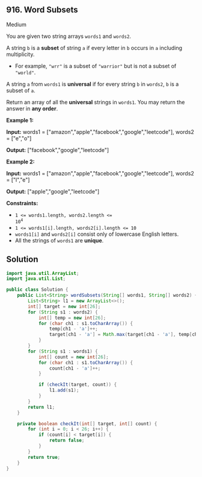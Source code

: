 ## 916\. Word Subsets

Medium

You are given two string arrays `words1` and `words2`.

A string `b` is a **subset** of string `a` if every letter in `b` occurs in `a` including multiplicity.

*   For example, `"wrr"` is a subset of `"warrior"` but is not a subset of `"world"`.

A string `a` from `words1` is **universal** if for every string `b` in `words2`, `b` is a subset of `a`.

Return an array of all the **universal** strings in `words1`. You may return the answer in **any order**.

**Example 1:**

**Input:** words1 = ["amazon","apple","facebook","google","leetcode"], words2 = ["e","o"]

**Output:** ["facebook","google","leetcode"]

**Example 2:**

**Input:** words1 = ["amazon","apple","facebook","google","leetcode"], words2 = ["l","e"]

**Output:** ["apple","google","leetcode"]

**Constraints:**

*   <code>1 <= words1.length, words2.length <= 10<sup>4</sup></code>
*   `1 <= words1[i].length, words2[i].length <= 10`
*   `words1[i]` and `words2[i]` consist only of lowercase English letters.
*   All the strings of `words1` are **unique**.

## Solution

```java
import java.util.ArrayList;
import java.util.List;

public class Solution {
    public List<String> wordSubsets(String[] words1, String[] words2) {
        List<String> l1 = new ArrayList<>();
        int[] target = new int[26];
        for (String s1 : words2) {
            int[] temp = new int[26];
            for (char ch1 : s1.toCharArray()) {
                temp[ch1 - 'a']++;
                target[ch1 - 'a'] = Math.max(target[ch1 - 'a'], temp[ch1 - 'a']);
            }
        }
        for (String s1 : words1) {
            int[] count = new int[26];
            for (char ch1 : s1.toCharArray()) {
                count[ch1 - 'a']++;
            }

            if (checkIt(target, count)) {
                l1.add(s1);
            }
        }
        return l1;
    }

    private boolean checkIt(int[] target, int[] count) {
        for (int i = 0; i < 26; i++) {
            if (count[i] < target[i]) {
                return false;
            }
        }
        return true;
    }
}
```